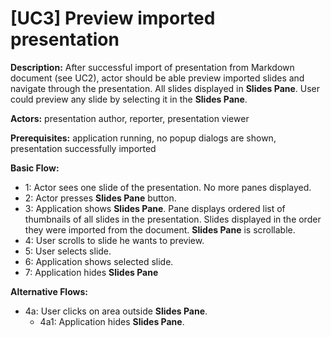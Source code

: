 # [UC3] Preview imported presentation

**Description:** After successful import of presentation from Markdown document (see UC2), actor should be able preview imported slides and navigate through the presentation. All slides displayed in **Slides Pane**. User could preview any slide by selecting it in the **Slides Pane**.

**Actors:** presentation author, reporter, presentation viewer

**Prerequisites:** application running, no popup dialogs are shown, presentation successfully imported

**Basic Flow:**
 * 1: Actor sees one slide of the presentation. No more panes displayed.
 * 2: Actor presses **Slides Pane** button.
 * 3: Application shows **Slides Pane**. Pane displays ordered list of thumbnails of all slides in the presentation. Slides displayed in the order they were imported from the document. **Slides Pane** is scrollable.
 * 4: User scrolls to slide he wants to preview.
 * 5: User selects slide.
 * 6: Application shows selected slide.
 * 7: Application hides **Slides Pane**
 

**Alternative Flows:**
 * 4a: User clicks on area outside **Slides Pane**.
   * 4a1: Application hides **Slides Pane**.
